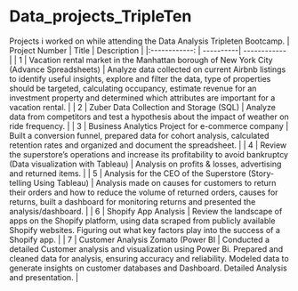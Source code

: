 # Data_projects_TripleTen
Projects i worked on while attending the Data Analysis Tripleten Bootcamp.
| Project Number | Title | Description |
|:------------: | ----------| ------------ |
| 1 | Vacation rental market in the Manhattan borough of New York City (Advance Spreadsheets) | Analyze data collected on current Airbnb listings to identify useful insights, explore and filter the data, type of properties should be targeted, calculating occupancy, estimate revenue for an investment property and determined which attributes are important for a vacation rental. |
| 2 | Zuber Data Collection and Storage (SQL) | Analyze data from competitors and test a hypothesis about the impact of weather on ride frequency. | 
| 3 | Business Analytics Project for e-commerce company | Built a conversion funnel, prepared data for cohort analysis, calculated retention rates and organized and document the spreadsheet. |
| 4 | Review the superstore’s operations and increase its profitability to avoid bankruptcy (Data visualization with Tableau) | Analysis on profits & losses, advertising and returned items. |
| 5 | Analysis for the CEO of the Superstore (Story-telling Using Tableau) | Analysis made on causes for customers to return their orders and how to reduce the volume of returned orders, causes for returns, built a dashboard for monitoring returns and presented the analysis/dashboard. |
| 6 | Shopify App Analysis | Review the landscape of apps on the Shopify platform, using data scraped from publicly available Shopify websites. Figuring out what key factors play into the success of a Shopify app. | 
| 7 | Customer Analysis Zomato (Power BI | Conducted a detailed Customer analysis and visualization using Power Bi. Prepared and cleaned data for analysis, ensuring accuracy and reliability. Modeled data to generate insights on customer databases and Dashboard. Detailed Analysis and presentation. |
